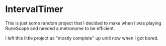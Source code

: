 # IntervalTimer
This is just some random project that I decided to make when I was playing RuneScape and needed a metronome to be efficient.

I left this little project as "mostly complete" up until now when I got bored. 
